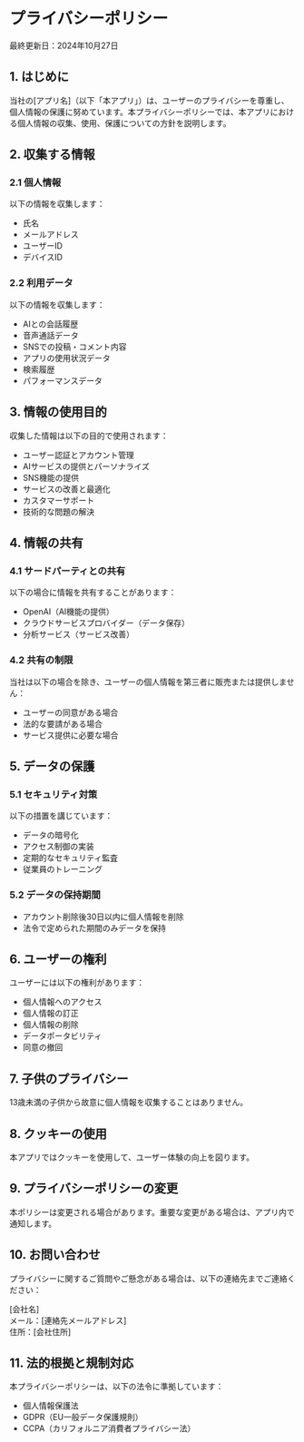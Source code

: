 # プライバシーポリシー

最終更新日：2024年10月27日

## 1. はじめに

当社の[アプリ名]（以下「本アプリ」）は、ユーザーのプライバシーを尊重し、個人情報の保護に努めています。本プライバシーポリシーでは、本アプリにおける個人情報の収集、使用、保護についての方針を説明します。

## 2. 収集する情報

### 2.1 個人情報
以下の情報を収集します：
- 氏名
- メールアドレス
- ユーザーID
- デバイスID

### 2.2 利用データ
以下の情報を収集します：
- AIとの会話履歴
- 音声通話データ
- SNSでの投稿・コメント内容
- アプリの使用状況データ
- 検索履歴
- パフォーマンスデータ

## 3. 情報の使用目的

収集した情報は以下の目的で使用されます：
- ユーザー認証とアカウント管理
- AIサービスの提供とパーソナライズ
- SNS機能の提供
- サービスの改善と最適化
- カスタマーサポート
- 技術的な問題の解決

## 4. 情報の共有

### 4.1 サードパーティとの共有
以下の場合に情報を共有することがあります：
- OpenAI（AI機能の提供）
- クラウドサービスプロバイダー（データ保存）
- 分析サービス（サービス改善）

### 4.2 共有の制限
当社は以下の場合を除き、ユーザーの個人情報を第三者に販売または提供しません：
- ユーザーの同意がある場合
- 法的な要請がある場合
- サービス提供に必要な場合

## 5. データの保護

### 5.1 セキュリティ対策
以下の措置を講じています：
- データの暗号化
- アクセス制御の実装
- 定期的なセキュリティ監査
- 従業員のトレーニング

### 5.2 データの保持期間
- アカウント削除後30日以内に個人情報を削除
- 法令で定められた期間のみデータを保持

## 6. ユーザーの権利

ユーザーには以下の権利があります：
- 個人情報へのアクセス
- 個人情報の訂正
- 個人情報の削除
- データポータビリティ
- 同意の撤回

## 7. 子供のプライバシー

13歳未満の子供から故意に個人情報を収集することはありません。

## 8. クッキーの使用

本アプリではクッキーを使用して、ユーザー体験の向上を図ります。

## 9. プライバシーポリシーの変更

本ポリシーは変更される場合があります。重要な変更がある場合は、アプリ内で通知します。

## 10. お問い合わせ

プライバシーに関するご質問やご懸念がある場合は、以下の連絡先までご連絡ください：

[会社名]  
メール：[連絡先メールアドレス]  
住所：[会社住所]

## 11. 法的根拠と規制対応

本プライバシーポリシーは、以下の法令に準拠しています：
- 個人情報保護法
- GDPR（EU一般データ保護規則）
- CCPA（カリフォルニア消費者プライバシー法）